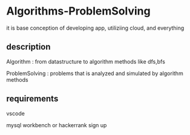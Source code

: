 # Algorithms-ProblemSolving
it is base conception of developing app, utiliziing cloud, and everything

## description
Algorithm : from datastructure to algorithm methods like dfs,bfs

ProblemSolving : problems that is analyzed and simulated by algorithm methods

## requirements
vscode

mysql workbench or hackerrank sign up
